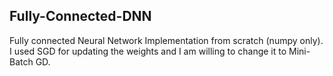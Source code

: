 ## Fully-Connected-DNN
Fully connected Neural Network Implementation from scratch (numpy only).<br/>
I used SGD for updating the weights and I am willing to change it to Mini-Batch GD.
